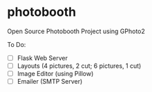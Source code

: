 # photobooth
Open Source Photobooth Project using GPhoto2

To Do:
- [ ] Flask Web Server
- [ ] Layouts (4 pictures, 2 cut; 6 pictures, 1 cut)
- [ ] Image Editor (using Pillow)
- [ ] Emailer (SMTP Server)
